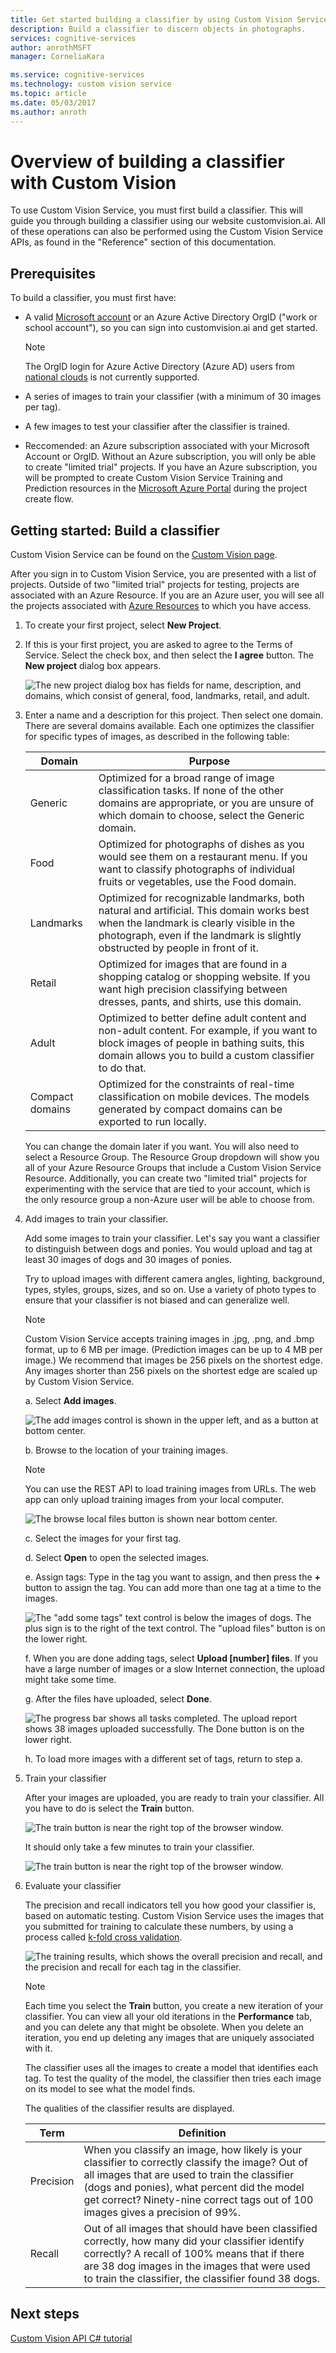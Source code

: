 ```yaml
---
title: Get started building a classifier by using Custom Vision Service machine learning | Microsoft Docs
description: Build a classifier to discern objects in photographs.
services: cognitive-services
author: anrothMSFT
manager: CorneliaKara

ms.service: cognitive-services
ms.technology: custom vision service
ms.topic: article
ms.date: 05/03/2017
ms.author: anroth
---
```


# Overview of building a classifier with Custom Vision

To use Custom Vision Service, you must first build a classifier. This will guide you through building a classifier using our website customvision.ai. All of these operations can also be performed using the Custom Vision Service APIs, as found in the "Reference" section of this documentation. 

## Prerequisites

To build a classifier, you must first have:

- A valid [Microsoft account](https://account.microsoft.com/account) or an Azure Active Directory OrgID ("work or school account"), so you can sign into customvision.ai and get started. 

    > [!NOTE] 
    > The OrgID login for Azure Active Directory (Azure AD) users from [national clouds](https://www.microsoft.com/en-us/trustcenter/cloudservices/nationalcloud) is not currently supported.

- A series of images to train your classifier (with a minimum of 30 images per tag).

- A few images to test your classifier after the classifier is trained.

- Reccomended: an Azure subscription associated with your Microsoft Account or OrgID. Without an Azure subscription, you will only be able to create "limited trial" projects. If you have an Azure subscription, you will be prompted to create Custom Vision Service Training and Prediction resources in the [Microsoft Azure Portal](https://portal.azure.com/?microsoft_azure_marketplace_ItemHideKey=microsoft_azure_cognitiveservices_customvision#create/Microsoft.CognitiveServicesCustomVision) during the project create flow.   

## Getting started: Build a classifier

Custom Vision Service can be found on the [Custom Vision page](https://customvision.ai).

After you sign in to Custom Vision Service, you are presented with a list of projects. Outside of two "limited trial" projects for testing, projects are associated with an Azure Resource. If you are an Azure user, you will see all the projects associated with [Azure Resources](https://docs.microsoft.com/en-us/azure/guides/developer/azure-developer-guide#grant-access-to-resources) to which you have access. 

1. To create your first project, select **New Project**.

2. If this is your first project, you are asked to agree to the Terms of Service. Select the check box, and then select the **I agree** button. The **New project** dialog box appears.

    ![The new project dialog box has fields for name, description, and domains, which consist of general, food, landmarks, retail, and adult.](./media/getting-started-build-a-classifier/new-project.png)

3. Enter a name and a description for this project. Then select one domain. There are several domains available. Each one optimizes the classifier for specific types of images, as described in the following table:

    |Domain|Purpose|
    |---|---|
    |Generic| Optimized for a broad range of image classification tasks. If none of the other domains are appropriate, or you are unsure of which domain to choose, select the Generic domain. |
    |Food|Optimized for photographs of dishes as you would see them on a restaurant menu. If you want to classify photographs of individual fruits or vegetables, use the Food domain.|
    |Landmarks|Optimized for recognizable landmarks, both natural and artificial. This domain works best when the landmark is clearly visible in the photograph, even if the landmark is slightly obstructed by people in front of it.|
    |Retail|Optimized for images that are found in a shopping catalog or shopping website. If you want high precision classifying between dresses, pants, and shirts, use this domain.|
    |Adult|Optimized to better define adult content and non-adult content. For example, if you want to block images of people in bathing suits, this domain allows you to build a custom classifier to do that.|
    |Compact domains| Optimized for the constraints of real-time classification on mobile devices. The models generated by compact domains can be exported to run locally.|

    You can change the domain later if you want.
    You will also need to select a Resource Group. The Resource Group dropdown will show you all of your Azure Resource Groups that include a Custom Vision Service Resource. Additionally, you can create two "limited trial" projects for experimenting with the service that are tied to your account, which is the only resource group a non-Azure user will be able to choose from.

4. Add images to train your classifier.

    Add some images to train your classifier. Let's say you want a classifier to distinguish between dogs and ponies. You would upload and tag at least 30 images of dogs and 30 images of ponies. 

    Try to upload images with different camera angles, lighting, background, types, styles, groups, sizes, and so on. Use a variety of photo types to ensure that your classifier is not biased  and can generalize well.

    >[!NOTE] 
    >Custom Vision Service accepts training images in .jpg, .png, and .bmp format, up to 6 MB per image. (Prediction images can be up to 4 MB per image.) We recommend that images be 256 pixels on the shortest edge. Any images shorter than 256 pixels on the shortest edge are scaled up by Custom Vision Service.

    a. Select **Add images**.

   ![The add images control is shown in the upper left, and as a button at bottom center.](./media/getting-started-build-a-classifier/add-images01.png)

    b. Browse to the location of your training images.

    >[!NOTE] 
    > You can use the REST API to load training images from URLs. The web app can only upload training images from your local computer.

   ![The browse local files button is shown near bottom center.](./media/getting-started-build-a-classifier/add-images02.png)

    c. Select the images for your first tag.

    d. Select **Open** to open the selected images.

    e. Assign tags: Type in the tag you want to assign, and then press the **+** button to assign the tag. You can add more than one tag at a time to the images.

    ![The "add some tags" text control is below the images of dogs. The plus sign is to the right of the text control. The "upload files" button is on the lower right.](./media/getting-started-build-a-classifier/add-images03.png)

    f. When you are done adding tags, select **Upload [number] files**. If you have a large number of images or a slow Internet connection, the upload might take some time.

    g. After the files have uploaded, select **Done**.

   ![The progress bar shows all tasks completed. The upload report shows 38 images uploaded successfully. The Done button is on the lower right.](./media/getting-started-build-a-classifier/add-images04.png)

    h. To load more images with a different set of tags, return to step a.

5. Train your classifier

    After your images are uploaded, you are ready to train your classifier. All you have to do is select the **Train** button.

    ![The train button is near the right top of the browser window.](./media/getting-started-build-a-classifier/train01.png)

    It should only take a few minutes to train your classifier.

    ![The train button is near the right top of the browser window.](./media/getting-started-build-a-classifier/train02.png)

6. Evaluate your classifier

    The precision and recall indicators tell you how good your classifier is, based on automatic testing. Custom Vision Service uses the images that you submitted for training to calculate these numbers, by using a process called [k-fold cross validation](https://en.wikipedia.org/wiki/Cross-validation_(statistics)).

    ![The training results, which shows the overall precision and recall, and the precision and recall for each tag in the classifier.](./media/getting-started-build-a-classifier/train03.png)

    >[!NOTE] 
    >Each time you select the **Train** button, you create a new iteration of your classifier. You can view all your old iterations in the **Performance** tab, and you can delete any that might be obsolete. When you delete an iteration, you end up deleting any images that are uniquely associated with it.

    The classifier uses all the images to create a model that identifies each tag. To test the quality of the model, the classifier then tries each image on its model to see what the model finds.

    The qualities of the classifier results are displayed.

    |Term|Definition|
    |---|---|
    |Precision|When you classify an image, how likely is your classifier to correctly classify the image? Out of all images that are used to train the classifier (dogs and ponies), what percent did the model get correct? Ninety-nine correct tags out of 100 images gives a precision of 99%.|
    |Recall|Out of all images that should have been classified correctly, how many did your classifier identify correctly? A recall of 100% means that if there are 38 dog images in the images that were used to train the classifier, the classifier found 38 dogs.|

## Next steps

[Custom Vision API C# tutorial](csharp-tutorial.md)
